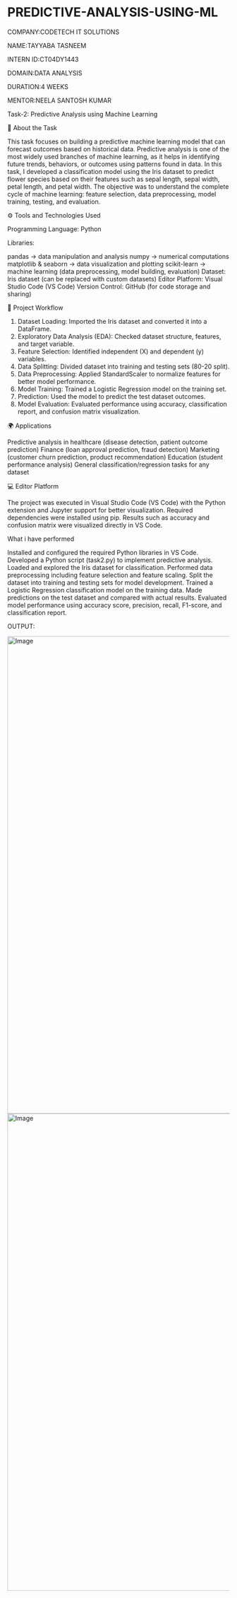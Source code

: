 # PREDICTIVE-ANALYSIS-USING-ML
COMPANY:CODETECH IT SOLUTIONS

NAME:TAYYABA TASNEEM

INTERN ID:CT04DY1443

DOMAIN:DATA ANALYSIS

DURATION:4 WEEKS

MENTOR:NEELA SANTOSH KUMAR

Task-2: Predictive Analysis using Machine Learning

📌 About the Task

This task focuses on building a predictive machine learning model that can forecast outcomes based on historical data. Predictive analysis is one of the most widely used branches of machine learning, as it helps in identifying future trends, behaviors, or outcomes using patterns found in data. In this task, I developed a classification model using the Iris dataset to predict flower species based on their features such as sepal length, sepal width, petal length, and petal width. The objective was to understand the complete cycle of machine learning: feature selection, data preprocessing, model training, testing, and evaluation.


⚙ Tools and Technologies Used

Programming Language: Python

Libraries:

pandas → data manipulation and analysis
numpy → numerical computations
matplotlib & seaborn → data visualization and plotting
scikit-learn → machine learning (data preprocessing, model building, evaluation)
Dataset: Iris dataset (can be replaced with custom datasets)
Editor Platform: Visual Studio Code (VS Code)
Version Control: GitHub (for code storage and sharing)



🔄 Project Workflow

1. Dataset Loading: Imported the Iris dataset and converted it into a DataFrame.
2. Exploratory Data Analysis (EDA): Checked dataset structure, features, and target variable.
3. Feature Selection: Identified independent (X) and dependent (y) variables.
4. Data Splitting: Divided dataset into training and testing sets (80-20 split).
5. Data Preprocessing: Applied StandardScaler to normalize features for better model performance.
6. Model Training: Trained a Logistic Regression model on the training set.
7. Prediction: Used the model to predict the test dataset outcomes.
8. Model Evaluation: Evaluated performance using accuracy, classification report, and confusion matrix visualization.



🌍 Applications

Predictive analysis in healthcare (disease detection, patient outcome prediction)
Finance (loan approval prediction, fraud detection)
Marketing (customer churn prediction, product recommendation)
Education (student performance analysis)
General classification/regression tasks for any dataset




💻 Editor Platform

The project was executed in Visual Studio Code (VS Code) with the Python extension and Jupyter support for better visualization.
Required dependencies were installed using pip.
Results such as accuracy and confusion matrix were visualized directly in VS Code.

What i have performed


Installed and configured the required Python libraries in VS Code.
Developed a Python script (task2.py) to implement predictive analysis.
Loaded and explored the Iris dataset for classification.
Performed data preprocessing including feature selection and feature scaling.
Split the dataset into training and testing sets for model development.
Trained a Logistic Regression classification model on the training data.
Made predictions on the test dataset and compared with actual results.
Evaluated model performance using accuracy score, precision, recall, F1-score, and classification report.


OUTPUT:

<img width="1920" height="1080" alt="Image" src="https://github.com/user-attachments/assets/41eb4b2e-7eae-4ee8-9055-447ba819217e" />

<img width="1920" height="1080" alt="Image" src="https://github.com/user-attachments/assets/a08a7c89-d180-4b8b-b3c8-dcb23db2514b" />
